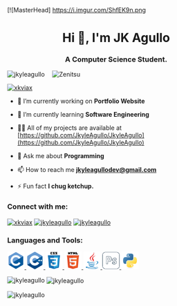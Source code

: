 [![MasterHead] https://i.imgur.com/ShfEK9n.png
<h1 align="center">Hi 👋, I'm JK Agullo</h1>
<h3 align="center">A Computer Science Student.</h3>
<img align="right" alt="Zenitsu" width="400" src="https://gifdb.com/images/high/zenitsu-thunderclap-and-flash-fran2b09lymmhin2.gif">

<p align="left"> <img src="https://komarev.com/ghpvc/?username=jkyleagullo&label=Profile%20views&color=0e75b6&style=flat" alt="jkyleagullo" /> </p>

<p align="left"> <a href="https://twitter.com/xkviax" target="blank"><img src="https://img.shields.io/twitter/follow/xkviax?logo=twitter&style=for-the-badge" alt="xkviax" /></a> </p>

- 🔭 I’m currently working on **Portfolio Website**

- 🌱 I’m currently learning **Software Engineering**

- 👨‍💻 All of my projects are available at [https://github.com/JkyleAgullo/JkyleAgullo](https://github.com/JkyleAgullo/JkyleAgullo)

- 💬 Ask me about **Programming**

- 📫 How to reach me **jkyleagullodev@gmail.com**

- ⚡ Fun fact **I chug ketchup.**

<h3 align="left">Connect with me:</h3>
<p align="left">
<a href="https://twitter.com/xkviax" target="blank"><img align="center" src="https://raw.githubusercontent.com/rahuldkjain/github-profile-readme-generator/master/src/images/icons/Social/twitter.svg" alt="xkviax" height="30" width="40" /></a>
<a href="https://fb.com/jkyleagullo" target="blank"><img align="center" src="https://raw.githubusercontent.com/rahuldkjain/github-profile-readme-generator/master/src/images/icons/Social/facebook.svg" alt="jkyleagullo" height="30" width="40" /></a>
<a href="https://instagram.com/jkyleagullo" target="blank"><img align="center" src="https://raw.githubusercontent.com/rahuldkjain/github-profile-readme-generator/master/src/images/icons/Social/instagram.svg" alt="jkyleagullo" height="30" width="40" /></a>
</p>

<h3 align="left">Languages and Tools:</h3>
<p align="left"> <a href="https://www.cprogramming.com/" target="_blank" rel="noreferrer"> <img src="https://raw.githubusercontent.com/devicons/devicon/master/icons/c/c-original.svg" alt="c" width="40" height="40"/> </a> <a href="https://www.w3schools.com/cpp/" target="_blank" rel="noreferrer"> <img src="https://raw.githubusercontent.com/devicons/devicon/master/icons/cplusplus/cplusplus-original.svg" alt="cplusplus" width="40" height="40"/> </a> <a href="https://www.w3schools.com/css/" target="_blank" rel="noreferrer"> <img src="https://raw.githubusercontent.com/devicons/devicon/master/icons/css3/css3-original-wordmark.svg" alt="css3" width="40" height="40"/> </a> <a href="https://www.w3.org/html/" target="_blank" rel="noreferrer"> <img src="https://raw.githubusercontent.com/devicons/devicon/master/icons/html5/html5-original-wordmark.svg" alt="html5" width="40" height="40"/> </a> <a href="https://www.java.com" target="_blank" rel="noreferrer"> <img src="https://raw.githubusercontent.com/devicons/devicon/master/icons/java/java-original.svg" alt="java" width="40" height="40"/> </a> <a href="https://www.photoshop.com/en" target="_blank" rel="noreferrer"> <img src="https://raw.githubusercontent.com/devicons/devicon/master/icons/photoshop/photoshop-line.svg" alt="photoshop" width="40" height="40"/> </a> <a href="https://www.python.org" target="_blank" rel="noreferrer"> <img src="https://raw.githubusercontent.com/devicons/devicon/master/icons/python/python-original.svg" alt="python" width="40" height="40"/> </a> </p>

<p><img align="left" src="https://github-readme-stats.vercel.app/api/top-langs?username=jkyleagullo&show_icons=true&locale=en&layout=compact" alt="jkyleagullo" /></p>

<p>&nbsp;<img align="center" src="https://github-readme-stats.vercel.app/api?username=jkyleagullo&show_icons=true&locale=en" alt="jkyleagullo" /></p>

<p><img align="center" src="https://github-readme-streak-stats.herokuapp.com/?user=jkyleagullo&" alt="jkyleagullo" /></p>
